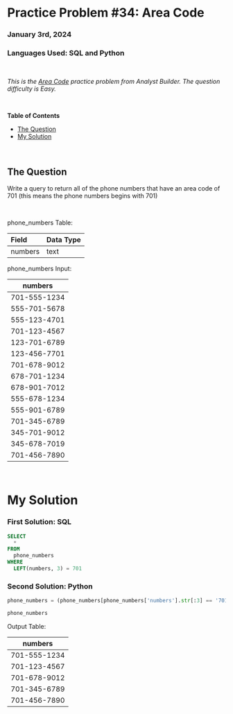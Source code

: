 # **Practice Problem #34: Area Code**
### January 3rd, 2024
### Languages Used: SQL and Python

<br>

*This is the [Area Code](https://www.analystbuilder.com/questions/area-code-DYpNf) practice problem from Analyst Builder. The question difficulty is Easy.*

<br>

**Table of Contents**

-   [The Question](#the-question)
-   [My Solution](#my-solution)
  
<br>

## The Question

Write a query to return all of the phone numbers that have an area code of 701 (this means the phone numbers begins with 701)

<br>

phone_numbers Table:

| Field   | Data Type |
| :------ | :-------- |
| numbers | text      |

phone_numbers Input:

| numbers      |
| ------------ |
| 701-555-1234 |
| 555-701-5678 |
| 555-123-4701 |
| 701-123-4567 |
| 123-701-6789 |
| 123-456-7701 |
| 701-678-9012 |
| 678-701-1234 |
| 678-901-7012 |
| 555-678-1234 |
| 555-901-6789 |
| 701-345-6789 |
| 345-701-9012 |
| 345-678-7019 |
| 701-456-7890 |

<br>

# My Solution

### First Solution: SQL

``` SQL
SELECT 
  * 
FROM 
  phone_numbers
WHERE
  LEFT(numbers, 3) = 701
```

### Second Solution: Python

``` Python
phone_numbers = (phone_numbers[phone_numbers['numbers'].str[:3] == '701'])

phone_numbers
```

Output Table:

| numbers      |
| ------------ |
| 701-555-1234 |
| 701-123-4567 |
| 701-678-9012 |
| 701-345-6789 |
| 701-456-7890 |

